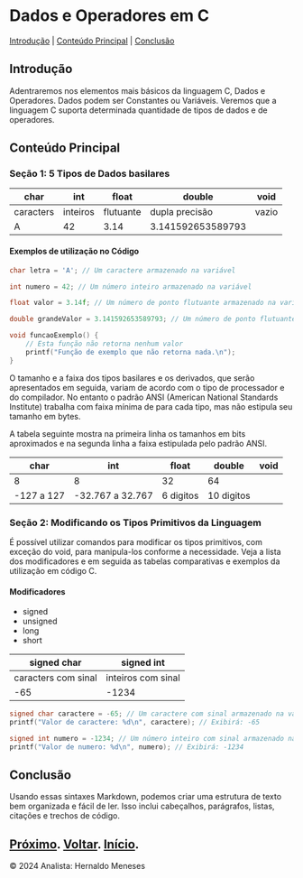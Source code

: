 # Dados e Operadores em C

[Introdução](#introdução) | [Conteúdo Principal](#conteúdo-principal) | [Conclusão](#conclusão)

## Introdução

Adentraremos nos elementos mais básicos da linguagem C, Dados e Operadores. Dados podem ser Constantes ou Variáveis.
Veremos que a linguagem C suporta determinada quantidade de tipos de dados e de operadores.

## Conteúdo Principal

### Seção 1: 5 Tipos de Dados basilares

| char        | int         | float    | double    |  void     |
|-------------|-------------|----------|-----------|-----------|
| caracters   | inteiros    | flutuante| dupla precisão | vazio|
| A   | 42    | 3.14        | 3.141592653589793 |   |

#### Exemplos de utilização no Código

```c
char letra = 'A'; // Um caractere armazenado na variável

int numero = 42; // Um número inteiro armazenado na variável

float valor = 3.14f; // Um número de ponto flutuante armazenado na variável

double grandeValor = 3.141592653589793; // Um número de ponto flutuante de dupla precisão armazenado na variável

void funcaoExemplo() {
    // Esta função não retorna nenhum valor
    printf("Função de exemplo que não retorna nada.\n");
}

```

O tamanho e a faixa dos tipos basilares e os derivados, que serão apresentados em seguida, variam de acordo com o tipo de processador e do compilador. No entanto o padrão ANSI (American National Standards Institute) trabalha com faixa mínima de  para cada tipo, mas não estipula seu tamanho em bytes.

A tabela seguinte mostra na primeira linha os tamanhos em bits aproximados e na segunda linha a faixa estipulada pelo padrão ANSI.

| char        | int         | float    | double    |  void     |
|-------------|-------------|----------|-----------|-----------|
| 8   | 8   | 32| 64 | |
| -127 a 127  | -32.767 a 32.767    | 6 digitos        | 10 digitos |   |

### Seção 2: Modificando os Tipos Primitivos da Linguagem

É possível utilizar comandos para modificar os tipos primitivos, com exceção do void, para manipula-los conforme a necessidade. Veja a lista dos modificadores e em seguida as tabelas comparativas e exemplos da utilização em código C.

#### Modificadores
- signed
- unsigned
- long
- short

| signed char        | signed int         |
|-------------|-------------|
| caracters com sinal   | inteiros com sinal   | 
| -65            | -1234    | 
```c
signed char caractere = -65; // Um caractere com sinal armazenado na variável
printf("Valor de caractere: %d\n", caractere); // Exibirá: -65
```

```c
signed int numero = -1234; // Um número inteiro com sinal armazenado na variável
printf("Valor de numero: %d\n", numero); // Exibirá: -1234
```

## Conclusão

Usando essas sintaxes Markdown, podemos criar uma estrutura de texto bem organizada e fácil de ler. Isso inclui cabeçalhos, parágrafos, listas, citações e trechos de código.


[Próximo]().
[Voltar](https://github.com/HernaldoMeneses/C/blob/main/1-Cap%C3%ADtulo/1.1-Visao-Geral.md).
[Início](https://github.com/HernaldoMeneses/C/tree/main).
---

&copy; 2024 Analista: Hernaldo Meneses
